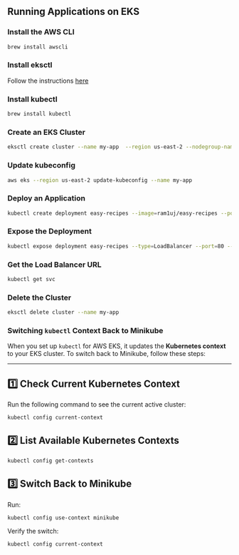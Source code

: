 ## Running Applications on EKS

### Install the AWS CLI

```bash
brew install awscli
```

### Install eksctl

Follow the instructions [here](https://eksctl.io/installation/)

### Install kubectl

```bash
brew install kubectl
```

### Create an EKS Cluster

```bash
eksctl create cluster --name my-app  --region us-east-2 --nodegroup-name my-app --node-type t2.micro --nodes 2
```

### Update kubeconfig

```bash
aws eks --region us-east-2 update-kubeconfig --name my-app
```

### Deploy an Application

```bash
kubectl create deployment easy-recipes --image=ram1uj/easy-recipes --port=80
```

### Expose the Deployment

```bash
kubectl expose deployment easy-recipes --type=LoadBalancer --port=80 --target-port=80
```

### Get the Load Balancer URL

```bash
kubectl get svc
```

### Delete the Cluster

```bash
eksctl delete cluster --name my-app
```



### **Switching `kubectl` Context Back to Minikube**

When you set up `kubectl` for AWS EKS, it updates the **Kubernetes context** to your EKS cluster. To switch back to Minikube, follow these steps:

---

## **1️⃣ Check Current Kubernetes Context**
Run the following command to see the current active cluster:
```sh
kubectl config current-context
```


## **2️⃣ List Available Kubernetes Contexts**
```sh
kubectl config get-contexts
```

## **3️⃣ Switch Back to Minikube**
Run:
```sh
kubectl config use-context minikube
```
Verify the switch:
```sh
kubectl config current-context
```